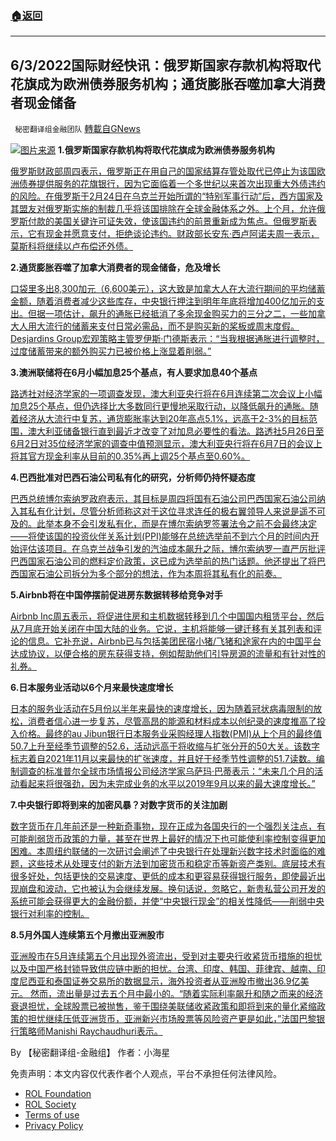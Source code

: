 ###  [:house:返回](README.md)
---


## 6/3/2022国际财经快讯：俄罗斯国家存款机构将取代花旗成为欧洲债券服务机构；通货膨胀吞噬加拿大消费者现金储备
` 秘密翻译组金融团队` [轉載自GNews](https://gnews.org/zh-hans/2655941/)

![](https://assets.gnews.org/wp-content/uploads/2022/06/图片1_1654257635.png)[图片来源](https://www.reuters.com/) 
**1.俄罗斯国家存款机构将取代花旗成为欧洲债券服务机构**
 
[俄罗斯财政部周四表示，俄罗斯正在用自己的国家结算存管处取代已停止为该国欧洲债券提供服务的花旗银行，因为它面临着一个多世纪以来首次出现重大外债违约的风险。在俄罗斯于2月24日在乌克兰开始所谓的“特别军事行动”后，西方国家及其盟友对俄罗斯实施的制裁几乎将该国排除在全球金融体系之外。上个月，允许俄罗斯付款的美国关键许可证失效，使该国违约的前景重新成为焦点。但俄罗斯表示，它有现金并愿意支付，拒绝谈论违约。财政部长安东·西卢阿诺夫周一表示，莫斯科将继续以卢布偿还外债。](https://www.reuters.com/markets/europe/russias-national-depository-replace-citi-eurobond-servicing-agent-2022-06-02/)
 
**2.通货膨胀吞噬了加拿大消费者的现金储备，危及增长**
 
[口袋里多出8,300加元（6,600美元），这大致是加拿大人在大流行期间的平均储蓄金额，随着消费者减少这些库存，中央银行押注到明年年底将增加400亿加元的支出。但据一项估计，飙升的通胀已经抵消了多余现金购买力的三分之二，一些加拿大人用大流行的储蓄来支付日常必需品，而不是购买新的桨板或周末度假。Desjardins Group宏观策略主管罗伊斯·门德斯表示：“当我根据通胀进行调整时，过度储蓄带来的额外购买力已被价格上涨显着削弱。”](https://www.reuters.com/world/americas/nest-egg-no-more-inflation-eats-canadian-consumer-cash-pile-risking-growth-2022-06-02/)
 
**3.澳洲联储将在6月小幅加息25个基点，有人要求加息40个基点**
 
[路透社对经济学家的一项调查发现，澳大利亚央行将在6月连续第二次会议上小幅加息25个基点，但仍选择比大多数同行更慢地采取行动，以降低飙升的通胀。随着经济从大流行中复苏，通货膨胀率达到20年高点5.1%，远高于2-3%的目标范围，澳大利亚储备银行直到最近才改变了对加息必要性的看法。路透社5月26日至6月2日对35位经济学家的调查中值预测显示，澳大利亚央行将在6月7日的会议上将其官方现金利率从目前的0.35%再上调25个基点至0.60%。](https://www.reuters.com/markets/rates-bonds/rba-raise-rates-modest-25-bps-june-some-call-40-bps-2022-06-03/)
 
**4.巴西批准对巴西石油公司私有化的研究，分析师仍持怀疑态度**
 
[巴西总统博尔索纳罗政府表示，其目标是周四将国有石油公司巴西国家石油公司纳入其私有化计划，尽管分析师称这对于这位寻求连任的极右翼领导人来说是遥不可及的。此举本身不会引发私有化，而是在博尔索纳罗签署法令之前不会最终决定——将使该国的投资伙伴关系计划(PPI)能够在总统选举前不到六个月的时间内开始评估该项目。在乌克兰战争引发的汽油成本飙升之际，博尔索纳罗一直严厉批评巴西国家石油公司的燃料定价政策，这已成为选举前的热门话题。他还提出了将巴西国家石油公司拆分为多个部分的想法，作为本周将其私有化的前奏。](https://www.reuters.com/business/energy/brazil-include-petrobras-privatization-report-2022-06-02/)
 
**5.Airbnb将在中国停摆前促进房东数据转移给竞争对手**
 
[Airbnb Inc周五表示，将促进住房和主机数据转移到几个中国国内租赁平台，然后从7月底开始关闭在中国大陆的业务。它说，主机将能够一键迁移有关其列表和评论的信息。它补充说，Airbnb已与包括美团民宿小猪/飞猪和途家在内的中国平台达成协议，以便合格的房东获得支持，例如帮助他们引导房源的流量和有针对性的礼券。](https://www.reuters.com/technology/airbnb-facilitate-shift-host-data-rivals-ahead-china-shutdown-2022-06-03/)
 
**6.日本服务业活动以6个月来最快速度增长**
 
[日本的服务业活动在5月份以半年来最快的速度增长，因为随着冠状病毒限制的放松，消费者信心进一步复苏，尽管高昂的能源和材料成本以创纪录的速度推高了投入价格。最终的au Jibun银行日本服务业采购经理人指数(PMI)从上个月的最终值50.7上升至经季节调整的52.6，活动远高于将收缩与扩张分开的50大关。该数字标志着自2021年11月以来最快的扩张速度，并且好于经季节性调整的51.7读数。编制调查的标准普尔全球市场情报公司经济学家乌萨玛·巴蒂表示：“未来几个月的活动看起来将很强劲，因为未完成业务的水平以2019年9月以来的最大速度增长。”](https://www.reuters.com/markets/europe/japans-service-sector-activity-grows-fastest-pace-6-months-pmi-2022-06-03/)
 
**7.中央银行即将到来的加密风暴？对数字货币的关注加剧**
 
[数字货币在几年前还是一种新奇事物，现在正成为各国央行的一个强烈关注点，有可能削弱货币政策的力量，甚至在世界上最好的情况下也可能使利率控制变得更加困难。本周纽约联储的一次研讨会阐述了中央银行在处理新兴数字技术时面临的难题，这些技术从处理支付的新方法到加密货币和稳定币等新资产类别。底层技术有很多好处，包括更快的交易速度、更低的成本和更容易获得银行服务，即使最近出现崩盘和波动，它也被认为会继续发展。换句话说，忽略它，新贵私营公司开发的系统可能会获得更大的金融份额，并使“中央银行现金”的相关性降低——削弱中央银行对利率的控制。](https://www.reuters.com/markets/us/coming-crypto-storm-central-banks-focus-digital-money-intensifies-2022-06-02/)
 
**8.5月外国人连续第五个月撤出亚洲股市**
 
[亚洲股市在5月连续第五个月出现外资流出，受到对主要央行收紧货币措施的担忧以及中国严格封锁导致供应链中断的担忧。台湾、印度、韩国、菲律宾、越南、印度尼西亚和泰国证券交易所的数据显示，海外投资者从亚洲股市撤出36.9亿美元。 然而，流出量是过去五个月中最小的。“随着实际利率飙升和随之而来的经济衰退担忧，全球股票已被抛售，鉴于围绕美联储收紧政策和即将到来的量化紧缩政策的担忧继续压低亚洲货币，亚洲新兴市场股票等风险资产更是如此，”法国巴黎银行策略师Manishi Raychaudhuri表示。](https://www.reuters.com/markets/deals/foreigners-pull-out-asian-equities-fifth-straight-month-may-2022-06-02/)
 
By 【秘密翻译组-金融组】
作者：小海星

免责声明：本文内容仅代表作者个人观点，平台不承担任何法律风险。
  
- [ROL Foundation](https://rolfoundation.org/)
- [ROL Society](https://rolsociety.org/)
- [Terms of use](https://gnews.org/terms-of-use-3/)
- [Privacy Policy](https://gnews.org/privacy-policy/)
